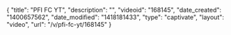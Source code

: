 {
    "title": "PFI FC YT",
    "description": "",
    "videoid": "168145",
    "date_created": "1400657562",
    "date_modified": "1418181433",
    "type": "captivate",
    "layout": "video",
    "url": "\/v\/pfi-fc-yt\/168145"
}